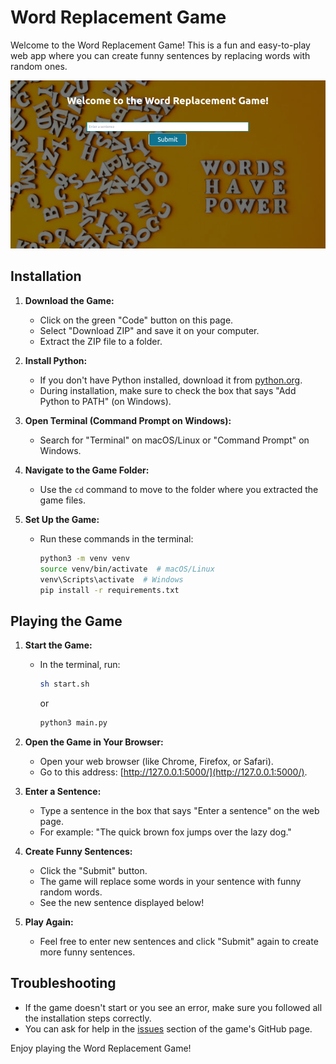 # Word Replacement Game

Welcome to the Word Replacement Game! This is a fun and easy-to-play web app where you can create funny sentences by replacing words with random ones.

<!-- link to image -->
![word replacement screenshot](https://github.com/tekanokhambane/word_replacement_game/blob/main/.github/Word-Replacement-Game.png)

## Installation

1. **Download the Game:**
   - Click on the green "Code" button on this page.
   - Select "Download ZIP" and save it on your computer.
   - Extract the ZIP file to a folder.

2. **Install Python:**
   - If you don't have Python installed, download it from [python.org](https://www.python.org/downloads/).
   - During installation, make sure to check the box that says "Add Python to PATH" (on Windows).

3. **Open Terminal (Command Prompt on Windows):**
   - Search for "Terminal" on macOS/Linux or "Command Prompt" on Windows.

4. **Navigate to the Game Folder:**
   - Use the `cd` command to move to the folder where you extracted the game files.

5. **Set Up the Game:**
   - Run these commands in the terminal:
     ```bash
     python3 -m venv venv
     source venv/bin/activate  # macOS/Linux
     venv\Scripts\activate  # Windows
     pip install -r requirements.txt
     ```

## Playing the Game

1. **Start the Game:**
   - In the terminal, run:
     ```bash
     sh start.sh
     ```
     or
     ```bash
     python3 main.py
     ```

2. **Open the Game in Your Browser:**
   - Open your web browser (like Chrome, Firefox, or Safari).
   - Go to this address: [http://127.0.0.1:5000/](http://127.0.0.1:5000/).

3. **Enter a Sentence:**
   - Type a sentence in the box that says "Enter a sentence" on the web page.
   - For example: "The quick brown fox jumps over the lazy dog."

4. **Create Funny Sentences:**
   - Click the "Submit" button.
   - The game will replace some words in your sentence with funny random words.
   - See the new sentence displayed below!

5. **Play Again:**
   - Feel free to enter new sentences and click "Submit" again to create more funny sentences.

## Troubleshooting

- If the game doesn't start or you see an error, make sure you followed all the installation steps correctly.
- You can ask for help in the [issues](https://github.com/tekanokhambane/word-replacement-game/issues) section of the game's GitHub page.

Enjoy playing the Word Replacement Game!
